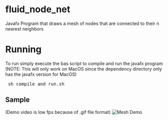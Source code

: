 # fluid_node_net
Javafx Program that draws a mesh of nodes that are connected to their n nearest neighbors

# Running
To run simply execute the bas script to compile and run the javafx program
(NOTE: This will only work on MacOS since the dependency directory only has the javafx version for MacOS)
<pre> sh compile_and_run.sh</pre>

## Sample
(Demo video is low fps because of .gif file format)
![Mesh Demo](dependancies/samples/web.gif)

